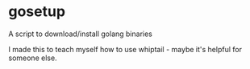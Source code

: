 # gosetup
A script to download/install golang binaries

I made this to teach myself how to use whiptail - maybe it's helpful for someone else.
